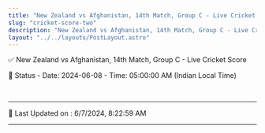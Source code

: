 ```yaml
---
title: "New Zealand vs Afghanistan, 14th Match, Group C - Live Cricket Score"
slug: "cricket-score-two"
description: "New Zealand vs Afghanistan, 14th Match, Group C - Live Cricket Score - Date: 2024-06-08 - Time: 05:00:00 AM (Indian Local Time)."
layout: "../../layouts/PostLayout.astro"
--- 
```


✅ New Zealand vs Afghanistan, 14th Match, Group C - Live Cricket Score

📑 Status - Date: 2024-06-08 - Time: 05:00:00 AM (Indian Local Time)

<br />

***

📝 Last Updated on : 6/7/2024, 8:22:59 AM

***

